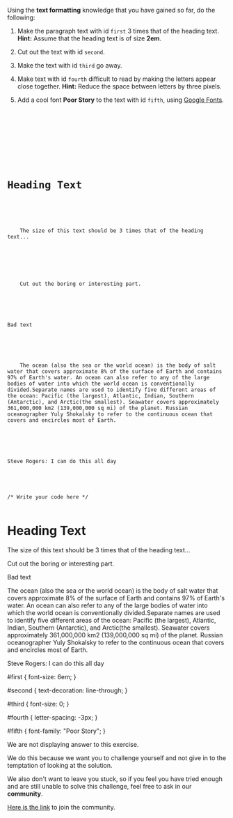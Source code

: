 Using the **text formatting** knowledge that you have
gained so far, do the following:

1. Make the paragraph text with id `first` 3 times that of the heading text.
**Hint:** Assume that the heading text is of size **2em**.

2. Cut out the text with id `second`.

3. Make the text with id `third` go away.

4. Make text with id `fourth` difficult to read by making the letters appear close together.
**Hint:** Reduce the space between letters by three pixels.

5. Add a cool font **Poor Story** to the text with id `fifth`, using [Google Fonts](https://fonts.google.com/specimen/Poor+Story).

<codeblock language="css" type="exercise" testMode="fixedInput" showSolution="false">
<code>
<panel language="html">
<head>
  <link rel="preconnect" href="https://fonts.googleapis.com">
  <link rel="preconnect" href="https://fonts.gstatic.com" crossorigin>
  <link href="https://fonts.googleapis.com/css2?family=Poor+Story&display=swap" rel="stylesheet">
</head>
<body>
  <h1>Heading Text</h1>

  <p id="first">
    The size of this text should be 3 times that of the heading text...
  </p>

  <p>
    Cut out the <span id="second">boring</span> or <span>interesting</span> part.
  </p>

  <p id="third">Bad text</p>

  <p id="fourth">
    The ocean (also the sea or the world ocean) is the body of salt water that covers approximate 8% of the surface of Earth and contains 97% of Earth's water. An ocean can also refer to any of the large bodies of water into which the world ocean is conventionally divided.Separate names are used to identify five different areas of the ocean: Pacific (the largest), Atlantic, Indian, Southern (Antarctic), and Arctic(the smallest). Seawater covers approximately 361,000,000 km2 (139,000,000 sq mi) of the planet. Russian oceanographer Yuly Shokalsky to refer to the continuous ocean that covers and encircles most of Earth.
  </p>

  <p id="fifth">Steve Rogers: I can do this all day</p>
</body>
</panel>
<panel language="css">
/* Write your code here */
</panel>
</code>
<solution>
<panel language="html">
<head>
  <link rel="preconnect" href="https://fonts.googleapis.com">
  <link rel="preconnect" href="https://fonts.gstatic.com" crossorigin>
  <link href="https://fonts.googleapis.com/css2?family=Poor+Story&display=swap" rel="stylesheet">
</head>
<body>
  <h1>Heading Text</h1>

  <p id="first">
    The size of this text should be 3 times that of the heading text...
  </p>

  <p>
    Cut out the <span id="second">boring</span> or <span>interesting</span> part.
  </p>

  <p id="third">Bad text</p>

  <p id="fourth">
    The ocean (also the sea or the world ocean) is the body of salt water that covers approximate 8% of the surface of Earth and contains 97% of Earth's water. An ocean can also refer to any of the large bodies of water into which the world ocean is conventionally divided.Separate names are used to identify five different areas of the ocean: Pacific (the largest), Atlantic, Indian, Southern (Antarctic), and Arctic(the smallest). Seawater covers approximately 361,000,000 km2 (139,000,000 sq mi) of the planet. Russian oceanographer Yuly Shokalsky to refer to the continuous ocean that covers and encircles most of Earth.
  </p>

  <p id="fifth">Steve Rogers: I can do this all day</p>
</body>
</panel>
<panel language="css">
#first {
  font-size: 6em;
}

#second {
  text-decoration: line-through;
}

#third {
  font-size: 0;
}

#fourth {
  letter-spacing: -3px;
}

#fifth {
  font-family: "Poor Story";
}
</panel>
</solution>
</codeblock>

We are not displaying answer to this exercise.

We do this because we want you to challenge yourself
and
not give in to the temptation of looking at the solution.

We also don't want to leave you stuck, so if you feel
you have tried enough and are still unable to solve
this challenge, feel free to ask in our **community**.

[Here is the link](https://join.slack.com/t/bigbinaryacademy/shared_invite/zt-2d8ias5ud-ywkjF1xRyV9Nbne1_sGQag) to join the community.
